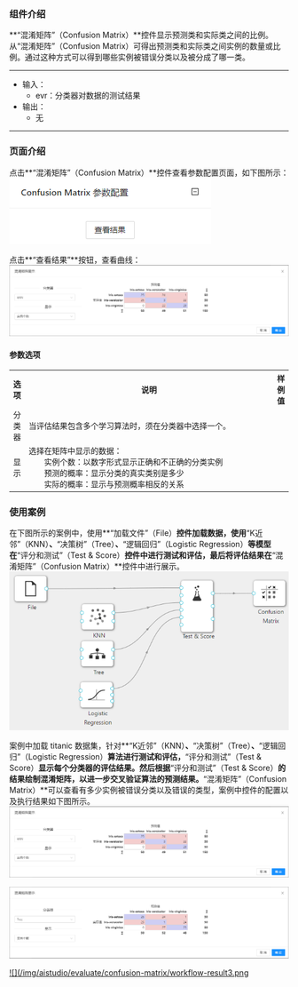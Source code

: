 ### 组件介绍
**“混淆矩阵”（Confusion Matrix）**控件显示预测类和实际类之间的比例。从“混淆矩阵”（Confusion Matrix）可得出预测类和实际类之间实例的数量或比例。通过这种方式可以得到哪些实例被错误分类以及被分成了哪一类。

<hr/>

- 输入：
  - evr：分类器对数据的测试结果
- 输出：
  - 无

<hr/>


### 页面介绍
点击**“混淆矩阵”（Confusion Matrix）**控件查看参数配置页面，如下图所示：  
[ ![](/img/aistudio/evaluate/confusion-matrix/param.png) ](/img/aistudio/evaluate/confusion-matrix/param.png)

点击**“查看结果”**按钮，查看曲线：
[ ![](/img/aistudio/evaluate/confusion-matrix/visualization.png) ](/img/aistudio/evaluate/confusion-matrix/visualization.png)

#### 参数选项
<table>
  <tr>
    <th>选项</th>
    <th width="650">说明</th>
    <th>样例值</th>
  </tr>
  <tr>
      <td>分类器</td> 
      <td>
      当评估结果包含多个学习算法时，须在分类器中选择一个。
      </td> 
      <td></td>
  </tr>
  <tr>
      <td>显示</td> 
      <td>
      选择在矩阵中显示的数据：<br/>
      &emsp;&emsp;实例个数：以数字形式显示正确和不正确的分类实例<br/>
      &emsp;&emsp;预测的概率：显示分类的真实类别是多少<br/>
      &emsp;&emsp;实际的概率：显示与预测概率相反的关系
      </td> 
      <td></td>
  </tr>
</table>

### 使用案例
在下图所示的案例中，使用**“加载文件”（File）**控件加载数据，使用**“K近邻”（KNN）**、**“决策树”（Tree）**、**“逻辑回归”（Logistic Regression）**等模型在**“评分和测试”（Test & Score）**控件中进行测试和评估，最后将评估结果在**“混淆矩阵”（Confusion Matrix）**控件中进行展示。   
[ ![](/img/aistudio/evaluate/confusion-matrix/workflow.png) ](/img/aistudio/evaluate/confusion-matrix/workflow.png)

案例中加载 titanic 数据集，针对**“K近邻”（KNN）**、**“决策树”（Tree）**、**“逻辑回归”（Logistic Regression）**算法进行测试和评估，**“评分和测试”（Test & Score）**显示每个分类器的评估结果。然后根据**“评分和测试”（Test & Score）**的结果绘制混淆矩阵，以进一步交叉验证算法的预测结果。**“混淆矩阵”（Confusion Matrix）**可以查看有多少实例被错误分类以及错误的类型，案例中控件的配置以及执行结果如下图所示。  
[ ![](/img/aistudio/evaluate/confusion-matrix/workflow-result1.png) ](/img/aistudio/evaluate/confusion-matrix/workflow-result1.png)

[ ![](/img/aistudio/evaluate/confusion-matrix/workflow-result2.png) ](/img/aistudio/evaluate/confusion-matrix/workflow-result2.png)

[ ![](/img/aistudio/evaluate/confusion-matrix/workflow-result3.png ](/img/aistudio/evaluate/confusion-matrix/workflow-result3.png)